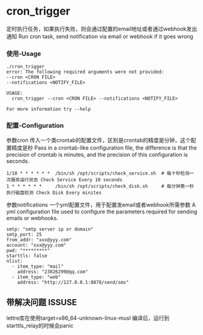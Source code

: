 # cron_trigger
定时执行任务，如果执行失败，则会通过配置的email地址或者通过webhook发出通知
Run cron task, send notification via email or webhook if it goes wrong

### 使用-Usage
```
./cron_trigger
error: The following required arguments were not provided:
--cron <CRON FILE>
--notifications <NOTIFY_FILE>

USAGE:
  cron_trigger --cron <CRON FILE> --notifications <NOTIFY_FILE>

For more information try --help
```
### 配置-Configuration

参数cron 传入一个类crontab的配置文件，区别是crontab的精度是分钟，这个配置精度是秒
       Pass in a crontab-like configuration file, the difference is that the precision of crontab is minutes, and the precision of this configuration is seconds.

```
1/10 * * * * * *  /bin/sh /opt/scripts/check_service.sh  # 每十秒检测一次服务运行状态 Check Service Every 10 seconds
1 * * * * * *     /bin/sh /opt/scripts/check_disk.sh     # 每分钟第一秒执行磁盘检测 Check Disk Every minites
```

参数notifications 一个yml配置文件，用于配置发email或者webhook所需参数 A yml configuration file used to configure the parameters required for sending emails or webhooks.

```
smtp: "smtp server ip or domain"
smtp_port: 25
from_addr: "xxx@yyy.com"
account: "xxx@yyy.com"
pwd: "*********"
starttls: false
nlist:
  - item_type: "mail"
    address: "23826299@qq.com"
  - item_type: "web"
    address: "http://127.0.0.1:8878/send/sms"
```

## 带解决问题 ISSUSE
lettre库在使用target=x86_64-unknown-linux-musl 编译后，运行到starttls_relay的时候会panic



